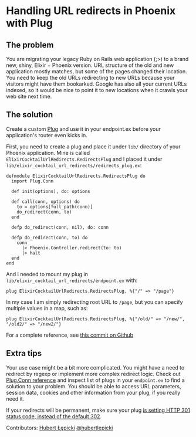 # Handling URL redirects in Phoenix with Plug

## The problem

You are migrating your legacy Ruby on Rails web application (;>) to a brand new,
shiny, Elixir + Phoenix version. URL structure of the old and new
application mostly matches, but some of the pages changed their
location. You need to keep the old URLs redirecting to new URLs because
your visitors might have them bookarked. Google has also all your
current URLs indexed, so it would be nice to point it to new locations
when it crawls your web site next time.

## The solution

Create a custom [Plug](http://hexdocs.pm/plug) and use it in your
endpoint.ex before your application's router even kicks in.

First, you need to create a plug and place it under `lib/` directory of
your Phoenix application. Mine is called
`ElixirCocktailUrlRedirects.RedirectsPlug` and I placed it under
`lib/elixir_cocktail_url_redirects/redirects_plug.ex`:

    defmodule ElixirCocktailUrlRedirects.RedirectsPlug do
      import Plug.Conn

      def init(options), do: options

      def call(conn, options) do
        to = options[full_path(conn)]
        do_redirect(conn, to)
      end

      defp do_redirect(conn, nil), do: conn

      defp do_redirect(conn, to) do
        conn
          |> Phoenix.Controller.redirect(to: to)
          |> halt
      end
    end

And I needed to mount my plug in
`lib/elixir_cocktail_url_redirects/endpoint.ex` with:

    plug ElixirCocktailUrlRedirects.RedirectsPlug, %{"/" => "/page"}

In my case I am simply redirecting root URL to `/page`, but you can
specify multiple values in a map, such as:

    plug ElixirCocktailUrlRedirects.RedirectsPlug, %{"/old/" => "/new/", "/old2/" => "/new2/"}

For a complete reference, see [this commit on
Github](https://github.com/amberbit/elixir_cocktail_url_redirects/commit/be5b8082613930f0c75a3762ad1bf9e28a7a0436)

## Extra tips

Your use case might be a bit more complicated. You might have a need to
redirect by regexp or implement more complex redirect logic. Check out
[Plug.Conn reference](http://hexdocs.pm/plug/Plug.Conn.html) and inspect
list of plugs in your `endpoint.ex` to find a solution to your problem.
You should be able to access URL parameters, session data, cookies and
other information from your plug, if you really need it.

If your redirects will be permanent, make sure your plug [is setting HTTP
301 status code, instead of the default
302](https://github.com/amberbit/elixir_cocktail_url_redirects/commit/a76736d4a8dbb555abe3f8688a3eb06dbe5faad1).

Contributors:
[Hubert Łępicki](mailto:hubert.lepicki@amberbit.com)
[@hubertlepicki](http://twitter.com/hubertlepicki)


